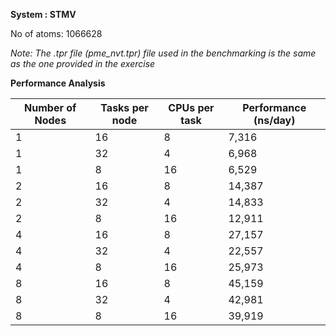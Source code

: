 **System : STMV**

No of atoms: 1066628

*Note: The .tpr file (pme_nvt.tpr) file used in the benchmarking is the same as the one provided in the exercise*

**Performance Analysis**

| Number of Nodes | Tasks per node | CPUs per task | Performance (ns/day) |
| ----------------|----------------|---------------|----------------------|
|      1          |      16        |      8        |     7,316            |
|      1          |      32        |      4        |     6,968            |
|      1          |      8         |     16        |     6,529            |
|      2          |      16        |      8        |    14,387            |
|      2          |      32        |      4        |    14,833            |
|      2          |       8        |     16        |    12,911            |
|      4          |      16        |      8        |    27,157            |
|      4          |      32        |      4        |    22,557            |
|      4          |       8        |     16        |    25,973            |
|      8          |      16        |      8        |    45,159            |
|      8          |      32        |      4        |    42,981            |
|      8          |       8        |     16        |    39,919            |
